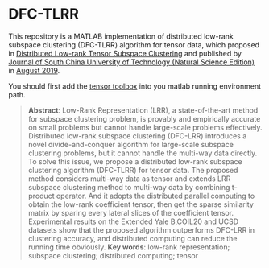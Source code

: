 # DFC-TLRR

This repository is a MATLAB implementation of distributed low-rank subspace clustering (DFC-TLRR) algorithm for tensor data, which proposed in [Distributed Low-rank Tensor Subspace Clustering](http://kns.cnki.net/kcms/detail/detail.aspx?dbcode=CJFD&filename=HNLG201908012&dbname=CJFDLAST2019&uid=WEEvREcwSlJHSldRa1FhdXNXaEhoOHRrQWZYd0MyYW0zSm5rbll5ZkdXVT0%3D%249A4hF_YAuvQ5obgVAqNKPCYcEjKensW4IQMovwHtwkF4VYPoHbKxJw!!) and published by [Journal of South China University of Technology (Natural Science Edition)](http://zrb.bjb.scut.edu.cn/CN/volumn/home.shtml) in [August 2019](http://navi.cnki.net/KNavi/JournalDetail?pcode=CJFD&pykm=HNLG&Year=2019&Issue=08&Entry=&uid=WEEvREcwSlJHSldRa1FhdXNXaEhoOHRrQWZYd0MyYW0zSm5rbll5ZkdXVT0=$9A4hF_YAuvQ5obgVAqNKPCYcEjKensW4IQMovwHtwkF4VYPoHbKxJw!!).

You should first add the [tensor toolbox](https://github.com/andrewssobral/tensor_toolbox) into you matlab running environment path.
    
> **Abstract**: Low-Rank Representation (LRR), a state-of-the-art method for subspace clustering problem, is provably and empirically accurate on small problems but cannot handle large-scale problems effectively. Distributed low-rank subspace clustering (DFC-LRR) introduces a novel divide-and-conquer algorithm for large-scale subspace clustering problems, but it cannot handle the multi-way data directly. To solve this issue, we propose a distributed low-rank subspace clustering algorithm (DFC-TLRR) for tensor data. The proposed method considers multi-way data as tensor and extends LRR subspace clustering method to multi-way data by combining t-product operator. And it adopts the distributed parallel computing to obtain the low-rank coefficient tensor, then get the sparse similarity matrix by sparing every lateral slices of the coefficient tensor. Experimental results on the Extended Yale B,COIL20 and UCSD datasets show that the proposed algorithm outperforms DFC-LRR in clustering accuracy, and distributed computing can reduce the running time obviously.
**Key words**: low-rank representation; subspace clustering; distributed computing; tensor

